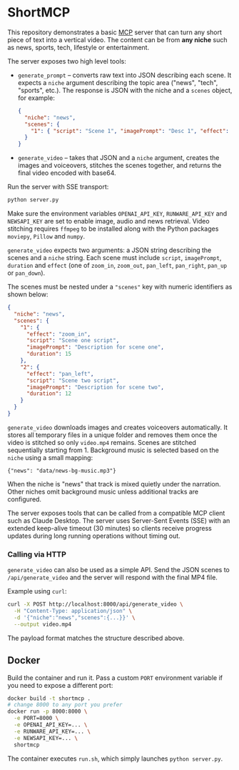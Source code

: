 # ShortMCP

This repository demonstrates a basic [MCP](https://github.com/manycoredai/mcp) server that can turn any short piece of text into a vertical video. The content can be from **any niche** such as news, sports, tech, lifestyle or entertainment.

The server exposes two high level tools:

- `generate_prompt` – converts raw text into JSON describing each scene. It expects a `niche` argument describing the topic area ("news", "tech", "sports", etc.). The response is JSON with the niche and a `scenes` object, for example:

  ```json
  {
    "niche": "news",
    "scenes": {
      "1": { "script": "Scene 1", "imagePrompt": "Desc 1", "effect": "zoom_in", "duration": 15 }
    }
  }
  ```
- `generate_video` – takes that JSON and a `niche` argument, creates the images and voiceovers, stitches the scenes together, and returns the final video encoded with base64.

Run the server with SSE transport:

```bash
python server.py
```

Make sure the environment variables `OPENAI_API_KEY`, `RUNWARE_API_KEY` and
`NEWSAPI_KEY` are set to enable image, audio and news retrieval. Video stitching requires `ffmpeg` to
be installed along with the Python packages `moviepy`, `Pillow` and `numpy`.

`generate_video` expects two arguments: a JSON string describing the scenes and a
`niche` string. Each scene must include `script`, `imagePrompt`, `duration` and `effect` (one of
`zoom_in`, `zoom_out`, `pan_left`, `pan_right`, `pan_up` or `pan_down`).

The scenes must be nested under a `"scenes"` key with numeric identifiers as
shown below:

```json
{
  "niche": "news",
  "scenes": {
    "1": {
      "effect": "zoom_in",
      "script": "Scene one script",
      "imagePrompt": "Description for scene one",
      "duration": 15
    },
    "2": {
      "effect": "pan_left",
      "script": "Scene two script",
      "imagePrompt": "Description for scene two",
      "duration": 12
    }
  }
}
```

`generate_video` downloads images and creates voiceovers automatically. It
stores all temporary files in a unique folder and removes them once the video is
stitched so only `video.mp4` remains. Scenes are stitched sequentially starting
from 1. Background music is selected based on the `niche` using a small mapping:

```
{"news": "data/news-bg-music.mp3"}
```

When the niche is "news" that track is mixed quietly under the narration. Other
niches omit background music unless additional tracks are configured.

The server exposes tools that can be called from a compatible MCP client such as Claude Desktop. The server uses Server-Sent Events (SSE) with an extended keep-alive timeout (30 minutes) so clients receive progress updates during long running operations without timing out.

### Calling via HTTP

`generate_video` can also be used as a simple API. Send the JSON scenes to
`/api/generate_video` and the server will respond with the final MP4 file.

Example using `curl`:

```bash
curl -X POST http://localhost:8000/api/generate_video \
  -H "Content-Type: application/json" \
  -d '{"niche":"news","scenes":{...}}' \
  --output video.mp4
```

The payload format matches the structure described above.

## Docker

Build the container and run it. Pass a custom `PORT` environment variable if you
need to expose a different port:

```bash
docker build -t shortmcp .
# change 8000 to any port you prefer
docker run -p 8000:8000 \
  -e PORT=8000 \
  -e OPENAI_API_KEY=... \
  -e RUNWARE_API_KEY=... \
  -e NEWSAPI_KEY=... \
  shortmcp
```

The container executes `run.sh`, which simply launches `python server.py`.
